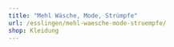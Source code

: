 ```yaml
---
title: "Mehl Wäsche, Mode, Strümpfe"
url: /esslingen/mehl-waesche-mode-struempfe/
shop: Kleidung
---
```

